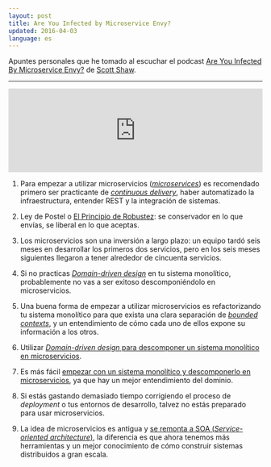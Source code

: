 ```yaml
---
layout: post
title: Are You Infected by Microservice Envy?
updated: 2016-04-03
language: es
---
```


<p class="lead">
  Apuntes personales que he tomado al escuchar el podcast <a
  href="https://soundcloud.com/thoughtworks/are-you-infected-by-microservice-envy">Are
  You Infected By Microservice Envy?</a> de <a
  href="https://twitter.com/scottwshaw">Scott Shaw</a>.
</p>

<hr />

<iframe width="100%" height="166" scrolling="no" frameborder="no" src="https://w.soundcloud.com/player/?url=https%3A//api.soundcloud.com/tracks/206283659&amp;color=ff5500&amp;auto_play=false&amp;hide_related=false&amp;show_comments=true&amp;show_user=true&amp;show_reposts=false"></iframe>

1. Para empezar a utilizar microservicios ([*microservices*][1]) es recomendado
   primero ser practicante de [*continuous delivery*][2], haber automatizado la
   infraestructura, entender REST y la integración de sistemas.

2. Ley de Postel o [El Principio de Robustez][3]: se conservador en lo que
   envías, se liberal en lo que aceptas.

3. Los microservicios son una inversión a largo plazo: un equipo tardó seis meses
   en desarrollar los primeros dos servicios, pero en los seis meses siguientes
   llegaron a tener alrededor de cincuenta servicios.

4. Si no practicas [*Domain-driven design*][4] en tu sistema monolítico,
   probablemente no vas a ser exitoso descomponiéndolo en microservicios.

5. Una buena forma de empezar a utilizar microservicios es refactorizando tu
   sistema monolítico para que exista una clara separación de [*bounded
   contexts*][5], y un entendimiento de cómo cada uno de ellos expone su
   información a los otros.

6. Utilizar [*Domain-driven design* para descomponer un sistema monolítico en
   microservicios][6].

7. Es más fácil [empezar con un sistema monolítico y descomponerlo en
   microservicios][7], ya que hay un mejor entendimiento del dominio.

8. Si estás gastando demasiado tiempo corrigiendo el proceso de *deployment* o
   tus entornos de desarrollo, talvez no estás preparado para usar
   microservicios.

9. La idea de microservicios es antigua y [se remonta a SOA (*Service-oriented
   architecture*)][8], la diferencia es que ahora tenemos más herramientas y un
   mejor conocimiento de cómo construir sistemas distribuidos a gran escala.

[1]: http://martinfowler.com/microservices
[2]: http://martinfowler.com/bliki/ContinuousDelivery.html
[3]: https://en.wikipedia.org/wiki/Robustness_principle
[4]: https://domainlanguage.com/ddd/
[5]: http://martinfowler.com/bliki/BoundedContext.html
[6]: https://www.thoughtworks.com/insights/blog/domain-driven-design-services-architecture
[7]: http://martinfowler.com/bliki/MonolithFirst.html
[8]: http://martinfowler.com/articles/microservices.html#MicroservicesAndSoa

